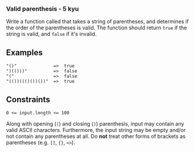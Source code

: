<h3>Valid parenthesis - 5 kyu</h3>
<div class="markdown" id="description"><p>Write a function called that takes a string of parentheses, and determines if the order of the parentheses is valid. The function should return <code>true</code> if the string is valid, and <code>false</code> if it's invalid.</p>
<h2 id="examples">Examples</h2>
<pre><code>"()"              =&gt;  true
")(()))"          =&gt;  false
"("               =&gt;  false
"(())((()())())"  =&gt;  true</code></pre><h2 id="constraints">Constraints</h2>
<p><code>0 &lt;= input.length &lt;= 100</code></p>
<p>Along with opening (<code>(</code>) and closing (<code>)</code>) parenthesis, input may contain any valid ASCII characters.  Furthermore, the input string may be empty and/or not contain any parentheses at all.  Do <strong>not</strong> treat other forms of brackets as parentheses (e.g. <code>[]</code>, <code>{}</code>, <code>&lt;&gt;</code>).</p>
</div>
